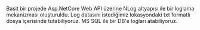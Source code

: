 Basit bir projede Asp.NetCore Web API üzerine NLog altyapısı ile bir loglama mekanizması oluşturuldu.
Log datasını istediğimiz lokasyondaki txt formatlı dosya içerisinde tutabiliyoruz.
MS SQL ile bir DB'e logları atabiliyoruz.
